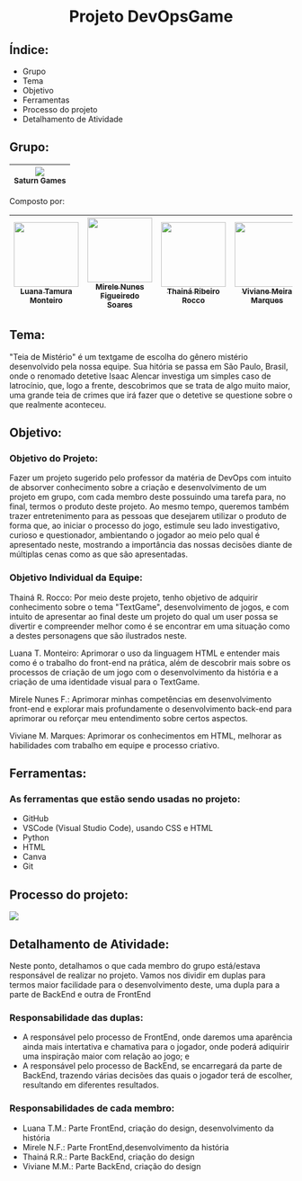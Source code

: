 <h1 align="center"> Projeto DevOpsGame </h1>

<h2> Índice: </h2>
<ul>
<li> Grupo </li>
<li> Tema </li>
<li> Objetivo </li>
<li> Ferramentas </li>
<li> Processo do projeto </li>
<li> Detalhamento de Atividade</li>
</ul>

<h2> Grupo: </h2>

|<img loading="lazy" src="https://github.com/lu-tamura/TextGame_Devops/assets/159657768/0aaab330-d9a3-4bd8-8bbb-48717734302e"/><br><sub>Saturn Games</sub>|
| :---: |

<p> Composto por: </p>

| [<img loading="lazy" src="https://github.com/lu-tamura/TextGame_Devops/assets/159657768/57633be9-d9bd-4477-8a48-a82ba956fe55" width=115><br><sub> Luana Tamura Monteiro </sub>](https://github.com/lu-tamura) | [<img loading="lazy" src="https://github.com/lu-tamura/TextGame_Devops/assets/159657768/237a0209-ab70-4083-b9ab-bca7fc059902" width=115><br><sub> Mirele Nunes Figueiredo Soares </sub>](https://github.com/MireleSoares) | [<img loading="lazy" src="https://github.com/lu-tamura/TextGame_Devops/assets/159657768/2e165f02-d23e-48fc-9ac1-ea2f69d98365" width=115><br><sub>Thainá Ribeiro Rocco</sub>](https://github.com/ThRibR)| [<img loading="lazy" src="https://github.com/lu-tamura/TextGame_Devops/assets/159657768/1bd00fba-a56b-4726-ba1f-5bb42023ec79" width=115><br><sub> Viviane Meira Marques </sub>](https://github.com/VivianeMeiraMarques) |
| :---: | :---: | :---: | :---: | 

<h2> Tema: </h2> 
<p> "Teia de Mistério" é um textgame de escolha do gênero mistério desenvolvido pela nossa equipe. Sua hitória se passa em São Paulo, Brasil, onde o renomado detetive Isaac Alencar investiga um simples caso de latrocínio, que, logo a frente, descobrimos que se trata de algo muito maior, uma grande teia de crimes que irá fazer que o detetive se questione sobre o que realmente aconteceu.</p>

<h2> Objetivo: </h2>

<h3> Objetivo do Projeto: </h3>
<p> Fazer um projeto sugerido pelo professor da matéria de DevOps com intuito de absorver conhecimento sobre a criação e desenvolvimento de um projeto em grupo, com cada membro deste possuindo uma tarefa para, no final, termos o produto deste projeto. Ao mesmo tempo, queremos também trazer entretenimento para as pessoas que desejarem utilizar o produto de forma que, ao iniciar o processo do jogo, estimule seu lado investigativo, curioso e questionador, ambientando o jogador ao meio pelo qual é apresentado neste, mostrando a importância das nossas decisões diante de múltiplas cenas como as que são apresentadas.
</p>

<h3> Objetivo Individual da Equipe: </h3>
<p> Thainá R. Rocco: Por meio deste projeto, tenho objetivo de adquirir conhecimento sobre o tema "TextGame", desenvolvimento de jogos, e com intuito de apresentar ao final deste um projeto do qual um user possa se divertir e compreender melhor como é se encontrar em uma situação como a destes personagens que são ilustrados neste.</p>

<p> Luana T. Monteiro: Aprimorar o uso da linguagem HTML e entender mais como é o trabalho do front-end na prática, além de descobrir mais sobre os processos de criação de um jogo com o desenvolvimento da história e a criação de uma identidade visual para o TextGame.</p>

<p> Mirele Nunes F.: Aprimorar minhas competências em desenvolvimento front-end e explorar mais profundamente o desenvolvimento back-end para aprimorar ou reforçar meu entendimento sobre certos aspectos.</p>

<p> Viviane M. Marques: Aprimorar os conhecimentos em HTML, melhorar as habilidades com trabalho em equipe e processo criativo. </p>

<h2> Ferramentas: </h2>
<h3> As ferramentas que estão sendo usadas no projeto: </h3>
<ul>
<li> GitHub </li>
<li> VSCode (Visual Studio Code), usando CSS e HTML</li>
<li> Python </li>
<li> HTML </li>
<li> Canva </li>
<li> Git </li>
</ul>

<h2> Processo do projeto: </h2>
<p>
 <img loading="lazy" src="http://img.shields.io/static/v1?label=STATUS&message=EM%20DESENVOLVIMENTO&color=GREEN&style=for-the-badge"/>
</p>


<h2> Detalhamento de Atividade: </h2>
<p> Neste ponto, detalhamos o que cada membro do grupo está/estava responsável de realizar no projeto. Vamos nos dividir em duplas para termos maior facilidade para o desenvolvimento deste, uma dupla para a parte de BackEnd e outra de FrontEnd </p>


<h3> Responsabilidade das duplas: </h3>
<ul>
<li> A responsável pelo processo de FrontEnd, onde daremos uma aparência ainda mais intertativa e chamativa para o jogador, onde poderá adiquirir uma inspiração maior com relação ao jogo; e </li>
<li> A responsável pelo processo de BackEnd, se encarregará da parte de BackEnd, trazendo várias decisões das quais o jogador terá de escolher, resultando em diferentes resultados. </li>
</ul>

<h3> Responsabilidades de cada membro: </h3>
<ul>
 <li> Luana T.M.: Parte FrontEnd, criação do design, desenvolvimento da história </li>
 <li> Mirele N.F.: Parte FrontEnd,desenvolvimento da história </li>
 <li> Thainá R.R.: Parte BackEnd, criação do design </li>
 <li> Viviane M.M.: Parte BackEnd, criação do design </li>
</ul>
